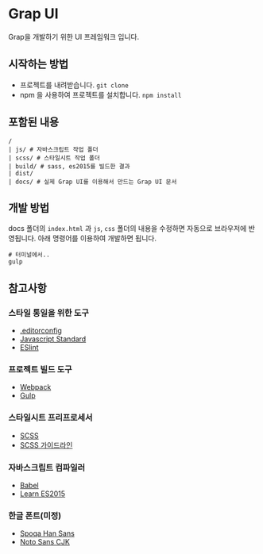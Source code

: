 # Grap UI

Grap을 개발하기 위한 UI 프레임워크 입니다.

## 시작하는 방법

- 프로젝트를 내려받습니다. `git clone`
- npm 을 사용하여 프로젝트를 설치합니다. `npm install`

## 포함된 내용

```
/
| js/ # 자바스크립트 작업 폴더
| scss/ # 스타일시트 작업 폴더
| build/ # sass, es2015를 빌드한 결과
| dist/ 
| docs/ # 실제 Grap UI를 이용해서 만드는 Grap UI 문서
```

## 개발 방법

docs 폴더의 `index.html` 과 `js`, `css` 폴더의 내용을 수정하면 자동으로 브라우저에 반영됩니다.
아래 명령어를 이용하여 개발하면 됩니다.

```
# 터미널에서..
gulp
```

## 참고사항

### 스타일 통일을 위한 도구

- [.editorconfig](http://editorconfig.org/)
- [Javascript Standard](http://standardjs.com/)
- [ESlint](http://eslint.org/)

### 프로젝트 빌드 도구

- [Webpack](https://webpack.github.io/)
- [Gulp](http://gulpjs.com/)

### 스타일시트 프리프로세서

- [SCSS](http://sass-lang.com/)
- [SCSS 가이드라인](https://sass-guidelin.es/)

### 자바스크립트 컴파일러

- [Babel](https://babeljs.io/)
- [Learn ES2015](https://babeljs.io/learn-es2015/)


### 한글 폰트(미정)

- [Spoqa Han Sans](http://spoqa.github.io/spoqa-han-sans/)
- [Noto Sans CJK](https://www.google.com/get/noto/help/cjk/)

